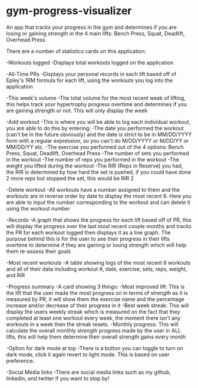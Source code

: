 # gym-progress-visualizer
An app that tracks your progress in the gym and determines if you are losing or gaining strength in the 4 main lifts: Bench Press, Squat, Deadlift, Overhead Press

There are a number of statistics cards on this application:

-Workouts logged
  -Displays total workouts logged on the application

-All-Time PRs
   -Displays your personal records in each lift based off of Epley's 1RM formula for each lift, using the workouts you log into the application

-This week's volume
  -The total volume for the most recent week of lifting, this helps track your hypertrophy progress overtime and determines if you are gaining strength or not. This will only display the week

-Add workout
  -This is where you will be able to log each individual workout, you are able to do this by entering:
     -The date you performed the workout (can't be in the future obviously) and the date is strict to be in MM/DD/YYYY form with a regular expression, so you can't do M/DD/YYYY or M/DD/YY or MM/DD/YY etc.
     -The exercise you performed out of the 4 options: Bench Press, Squat, Deadlift, Overhead Press
     -The number of sets you performed in the workout
     -The number of reps you performed in the workout
     -The weight you lifted during the workout
     -The RIR (Reps in Reserve) you had, the RIR is determined by how hard the set is pushed, if you could have done 2 more reps but stopped the set, this would be RIR 2

-Delete workout
  -All workouts have a number assigned to them and the workouts are in reverse order by date to display the most recent 6. Here you are able to input the number corresponding to the workout and can delete it using the workout number

-Records
  -A graph that shows the progress for each lift based off of PR, this will display the progress over the last most recent couple months and tracks the PR for each workout logged then displays it as a line graph. The purpose behind this is for the user to see their progress in their lifts overtime to determine if they are gaining or losing strength which will help them re-assess their goals

-Most recent workouts
  -A table showing logs of the most recent 6 workouts and all of their data including workout #, date, exercise, sets, reps, weight, and RIR

-Progress summary
  -A card showing 3 things:
     -Most improved lift: This is the lift that the user made the most progress on in terms of strength as it is measured by PR, it will show them the exercise name and the percentage increase and/or decrease of their progress in it
     -Best week streak: This will display the users weekly streak which is measured on the fact that they completed at least one workout every week, the moment there isn't any workouts in a week then the streak resets.
     -Monthly progress: This will calculate the overall monthly strength progress made by the user in ALL lifts, this will help them determine their overall strength gains every month

-Option for dark mode at top
  -There is a button you can toggle to turn on dark mode, click it again revert to light mode. This is based on user preference.

-Social Media links
  -There are social media links such as my github, linkedin, and twitter if you want to stop by!
